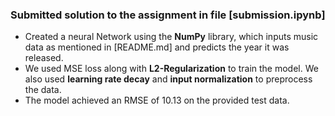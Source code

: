 ### Submitted solution to the assignment in file [submission.ipynb]
- Created a neural Network using the **NumPy** library, which inputs music data as mentioned in [README.md] and predicts the year it was released.
- We used MSE loss along with **L2-Regularization** to train the model. We also used **learning rate decay** and **input normalization** to preprocess the data.
- The model achieved an RMSE of 10.13 on the provided test data.
